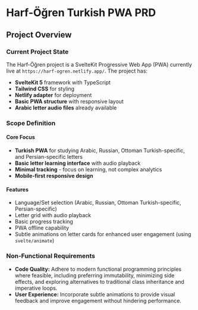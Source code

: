 # Harf-Öğren Turkish PWA PRD

## Project Overview

### Current Project State

The Harf-Öğren project is a SvelteKit Progressive Web App (PWA) currently live at `https://harf-ogren.netlify.app/`. The project has:

- **SvelteKit 5** framework with TypeScript
- **Tailwind CSS** for styling
- **Netlify adapter** for deployment
- **Basic PWA structure** with responsive layout
- **Arabic letter audio files** already available

### Scope Definition

#### Core Focus

- **Turkish PWA** for studying Arabic, Russian, Ottoman Turkish-specific, and Persian-specific letters
- **Basic letter learning interface** with audio playback
- **Minimal tracking** - focus on learning, not complex analytics
- **Mobile-first responsive design**

#### Features

- Language/Set selection (Arabic, Russian, Ottoman Turkish-specific, Persian-specific)
- Letter grid with audio playback
- Basic progress tracking
- PWA offline capability
- Subtle animations on letter cards for enhanced user engagement (using `svelte/animate`)

### Non-Functional Requirements

- **Code Quality:** Adhere to modern functional programming principles where feasible, including preferring immutability, minimizing side effects, and exploring alternatives to traditional class inheritance and imperative loops.
- **User Experience:** Incorporate subtle animations to provide visual feedback and improve engagement without hindering performance.
